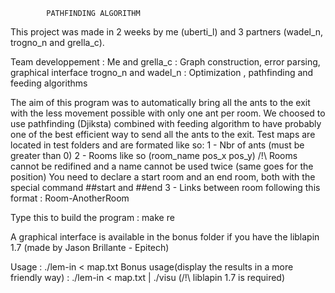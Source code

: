 			PATHFINDING ALGORITHM

This project was made in 2 weeks by me (uberti_l) and 3 partners (wadel_n, trogno_n and grella_c).

Team developpement : Me and grella_c : Graph construction, error parsing, graphical interface
		     trogno_n and wadel_n : Optimization , pathfinding and feeding algorithms


The aim of this program was to automatically bring all the ants to the exit with the less movement possible with only one ant per room.
We choosed to use pathfinding (Djiksta) combined with feeding algorithm to have probably one of the best efficient way to send all the ants to the exit.
Test maps are located in test folders and are formated like so:
1 - Nbr of ants (must be greater than 0)
2 - Rooms like so (room_name pos_x pos_y)
/!\ Rooms cannot be redifined and a name cannot be used twice (same goes for the position)
    You need to declare a start room and an end room, both with the special command ##start and ##end
3 - Links between room following this format : Room-AnotherRoom


Type this to build the program : make re

A graphical interface is available in the bonus folder if you have the liblapin 1.7 (made by Jason Brillante - Epitech)

Usage : ./lem-in < map.txt
Bonus usage(display the results in a more friendly way) : ./lem-in < map.txt | ./visu (/!\ liblapin 1.7 is required)

